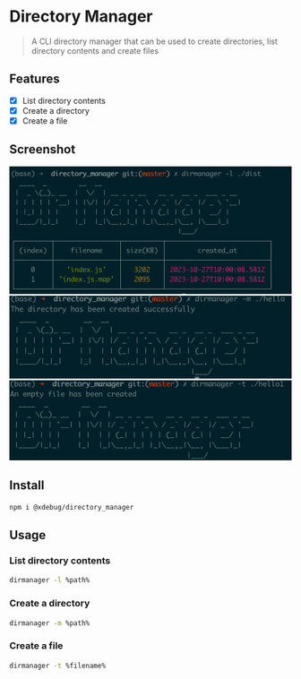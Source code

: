 # Directory Manager

> A CLI directory manager that can be used to create directories, list directory contents and create files

## Features

- [x] List directory contents
- [x] Create a directory
- [x] Create a file

## Screenshot

![ls](./screenshot/ls.png)
![mkdir](./screenshot/mkdir.png)
![touch](./screenshot/touch.png)

## Install

```bash
npm i @xdebug/directory_manager
```

## Usage

### List directory contents

```bash
dirmanager -l %path%
```

### Create a directory

```bash
dirmanager -m %path%
```

### Create a file

```bash
dirmanager -t %filename%
```
